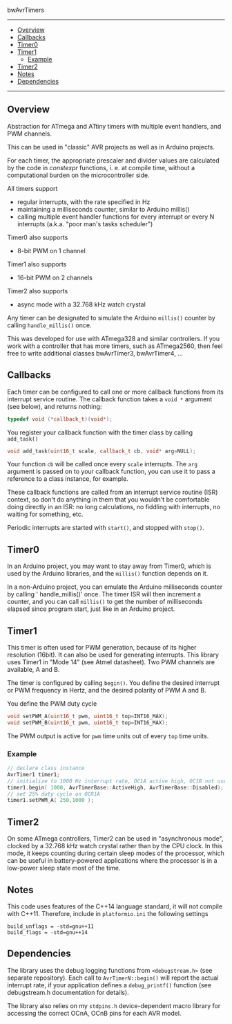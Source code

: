 bwAvrTimers

---
 
- [Overview](#overview)
- [Callbacks](#callbacks)
- [Timer0](#timer0)
- [Timer1](#timer1)
  - [Example](#example)
- [Timer2](#timer2)
- [Notes](#notes)
- [Dependencies](#dependencies)

--- 
## Overview
Abstraction for ATmega and ATtiny timers with multiple event handlers, and PWM channels.

This can be used in "classic" AVR projects as well as in Arduino projects. 
 
 For each timer, the appropriate prescaler and divider values are calculated by the code in *constexpr* functions, i. e. at compile time, without a computational burden on the microcontroller side.

 All timers support
 - regular interrupts, with the rate specified in Hz
 - maintaining a milliseconds counter, similar to Arduino millis()
 - calling multiple event handler functions for every interrupt or every N interrupts (a.k.a. "poor man's tasks scheduler")

 Timer0 also supports
 - 8-bit PWM on 1 channel

 Timer1 also supports
 - 16-bit PWM on 2 channels
 
 Timer2 also supports
 - async mode with a 32.768 kHz watch crystal

 Any timer can be designated to simulate the Arduino `millis()` counter by calling `handle_millis()` once.

This was developed for use with ATmega328 and similar controllers. If you work with a controller that has more timers, such as ATmega2560, then feel free to write additional classes bwAvrTimer3, bwAvrTimer4, ...

## Callbacks

Each timer can be configured to call one or more callback functions from its interrupt service routine. The callback function takes a `void *` argument (see below), and returns nothing:
```C++
typedef void (*callback_t)(void*);
```
You register your callback function with the timer class by calling `add_task()`
```C++
void add_task(uint16_t scale, callback_t cb, void* arg=NULL);
```
Your function `cb` will be called once every `scale` interrupts. The `arg` argument is passed on to your callback function, you can use it to pass a reference to a class instance, for example.

These callback functions are called from an interrupt service routine (ISR) context, so don't do anything in them that you wouldn't be comfortable doing directly in an ISR: no long calculations, no fiddling with interrupts, no waiting for something, etc.

Periodic interrupts are started with `start()`, and stopped with `stop()`.

## Timer0

In an Arduino project, you may want to stay away from Timer0, which is used by the Arduino libraries, and the `millis()` function depends on it.

In a non-Arduino project, you can emulate the Arduino milliseconds counter by calling ' handle_millis()' once. The timer ISR will then increment a counter, and you can call `millis()` to get the number of milliseconds elapsed since program start, just like in an Arduino project.

## Timer1

This timer is often used for PWM generation, because of its higher resolution (16bit). It can also be used for generating interrupts. This library uses Timer1 in "Mode 14" (see Atmel datasheet). Two PWM channels are available, A and B.

The timer is configured by calling `begin()`. You define the desired interrupt or PWM frequency in Hertz, and the desired polarity of PWM A and B.

You define the PWM duty cycle 
```C++
void setPWM_A(uint16_t pwm, uint16_t top=INT16_MAX);
void setPWM_B(uint16_t pwm, uint16_t top=INT16_MAX);
```
The PWM output is active for `pwm` time units out of every `top` time units. 

### Example

```C++
// declare class instance
AvrTimer1 timer1;
// initialize to 1000 Hz interrupt rate, OC1A active high, OC1B not used
timer1.begin( 1000, AvrTimerBase::ActiveHigh, AvrTimerBase::Disabled);
// set 25% duty cycle on OCR1A
timer1.setPWM_A( 250,1000 );
```

## Timer2

On some ATmega controllers, Timer2 can be used in "asynchronous mode", clocked by a 32.768 kHz watch crystal rather than by the CPU clock. In this mode, it keeps counting during certain sleep modes of the processor, which can be useful in battery-powered applications where the processor is in a low-power sleep state most of the time.


## Notes

This code uses features of the C++14 language standard, it will not compile with C++11.  Therefore, include in `platformio.ini` the following settings
```
build_unflags = -std=gnu++11
build_flags = -std=gnu++14
```

## Dependencies

The library uses the debug logging functions from `<debugstream.h>` (see separate repository). Each call to <code>AvrTimer<i>N</i>::begin()</code> will report the actual interrupt rate, if your application defines a `debug_printf()` function (see debugstream.h documentation for details). 

The library also relies on my `stdpins.h` device-dependent macro library for accessing the correct OCnA, OCnB pins for each AVR model.